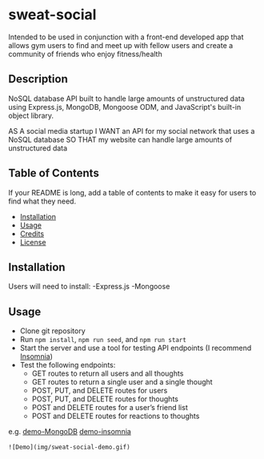 # sweat-social

Intended to be used in conjunction with a front-end developed app that allows gym users to find and meet up with fellow users and create a community of friends who enjoy fitness/health

## Description
NoSQL database API built to handle large amounts of unstructured data using Express.js, MongoDB, Mongoose ODM, and JavaScript's built-in object library.

AS A social media startup
I WANT an API for my social network that uses a NoSQL database
SO THAT my website can handle large amounts of unstructured data

## Table of Contents

If your README is long, add a table of contents to make it easy for users to find what they need.

- [Installation](#installation)
- [Usage](#usage)
- [Credits](#credits)
- [License](#license)

## Installation

Users will need to install:
-Express.js
-Mongoose

## Usage

- Clone git repository
- Run ```npm install```, ```npm run seed```, and ```npm run start```
- Start the server and use a tool for testing API endpoints (I recommend [Insomnia](https://insomnia.rest/download))
- Test the following endpoints:
  - GET routes to return all users and all thoughts
  - GET routes to return a single user and a single thought
  - POST, PUT, and DELETE routes for users
  - POST, PUT, and DELETE routes for thoughts
  - POST and DELETE routes for a user’s friend list
  - POST and DELETE routes for reactions to thoughts

e.g.
[demo-MongoDB](img/mongoDB-demo.png)
[demo-insomnia](img/insomnia-demo.png)

    
    ![Demo](img/sweat-social-demo.gif)
    

